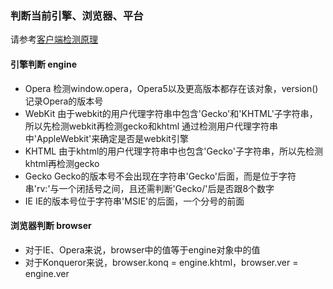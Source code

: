 ### 判断当前引擎、浏览器、平台

请参考[客户端检测原理](https://github.com/junruchen/junruchen.github.io/wiki/JS-%E5%AE%A2%E6%88%B7%E7%AB%AF%E6%A3%80%E6%B5%8B)

#### 引擎判断 engine
  - Opera
  检测window.opera，Opera5以及更高版本都存在该对象，version()记录Opera的版本号
  - WebKit
  由于webkit的用户代理字符串中包含'Gecko'和'KHTML'子字符串，所以先检测webkit再检测gecko和khtml
  通过检测用户代理字符串中'AppleWebkit'来确定是否是webkit引擎
  - KHTML
  由于khtml的用户代理字符串中也包含'Gecko'子字符串，所以先检测khtml再检测gecko
  - Gecko
  Gecko的版本号不会出现在字符串'Gecko'后面，而是位于字符串'rv:'与一个闭括号之间，且还需判断'Gecko/'后是否跟8个数字
  - IE
  IE的版本号位于字符串'MSIE'的后面，一个分号的前面

#### 浏览器判断 browser
  - 对于IE、Opera来说，browser中的值等于engine对象中的值
  - 对于Konqueror来说，browser.konq = engine.khtml，browser.ver = engine.ver